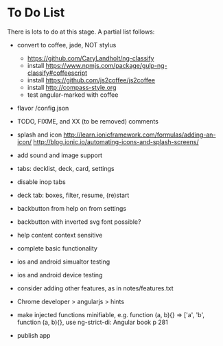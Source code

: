 To Do List
==========

There is lots to do at this stage. A partial list follows:

* convert to coffee, jade, NOT stylus
	- https://github.com/CaryLandholt/ng-classify
	- install https://www.npmjs.com/package/gulp-ng-classify#coffeescript
	- install https://github.com/js2coffee/js2coffee
	- install http://compass-style.org
	- test angular-marked with coffee
* flavor /config.json
* TODO, FIXME, and XX (to be removed) comments
* splash and icon http://learn.ionicframework.com/formulas/adding-an-icon/
  http://blog.ionic.io/automating-icons-and-splash-screens/
* add sound and image support
* tabs: decklist, deck, card, settings
* disable inop tabs
* deck tab: boxes, filter, resume, (re)start
* backbutton from help on from settings
* backbutton with inverted svg font possible?
* help content context sensitive

* complete basic functionality
* ios and android simualtor testing
* ios and android device testing
* consider adding other features, as in notes/features.txt
* Chrome developer > angularjs > hints
* make injected functions minifiable, e.g. function (a, b){} =>
  ['a', 'b', function (a, b){}, use ng-strict-di: Angular book p 281
* publish app
